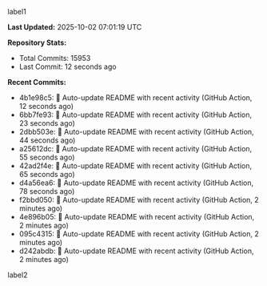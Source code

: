 
label1 
<!-- ACTIVITY_START -->
**Last Updated:** 2025-10-02 07:01:19 UTC

**Repository Stats:**
- Total Commits: 15953
- Last Commit: 12 seconds ago

**Recent Commits:**
- 4b1e98c5: 🤖 Auto-update README with recent activity (GitHub Action, 12 seconds ago)
- 6bb7fe93: 🤖 Auto-update README with recent activity (GitHub Action, 23 seconds ago)
- 2dbb503e: 🤖 Auto-update README with recent activity (GitHub Action, 44 seconds ago)
- a25612dc: 🤖 Auto-update README with recent activity (GitHub Action, 55 seconds ago)
- 42ad2f4e: 🤖 Auto-update README with recent activity (GitHub Action, 65 seconds ago)
- d4a56ea6: 🤖 Auto-update README with recent activity (GitHub Action, 78 seconds ago)
- f2bbd050: 🤖 Auto-update README with recent activity (GitHub Action, 2 minutes ago)
- 4e896b05: 🤖 Auto-update README with recent activity (GitHub Action, 2 minutes ago)
- 095c4315: 🤖 Auto-update README with recent activity (GitHub Action, 2 minutes ago)
- d242abdb: 🤖 Auto-update README with recent activity (GitHub Action, 2 minutes ago)
<!-- ACTIVITY_END -->

label2

